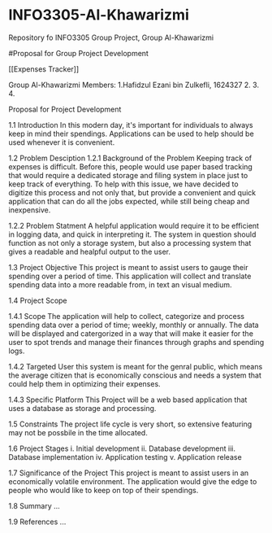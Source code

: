 # INFO3305-Al-Khawarizmi
Repository fo INFO3305 Group Project, Group Al-Khawarizmi


#Proposal for Group Project Development

[[Expenses Tracker]]

Group Al-Khawarizmi
Members:
  1.Hafidzul Ezani bin Zulkefli, 1624327
  2.
  3.
  4.
  
Proposal for Project Development
  
1.1 Introduction
In this modern day, it's important for individuals to always keep in mind their spendings. 
Applications can be used to help should be used whenever it is convenient. 
  
1.2 Problem Desciption
  1.2.1 Background of the Problem 
  Keeping track of expenses is difficult. Before this, people would use paper based tracking that would require a dedicated       storage and filing system in place just to keep track of everything. To help with this issue, we have decided to digitize this process and not only that, but provide a convenient and quick application that can do all the jobs expected, while still being cheap and inexpensive. 
  
  1.2.2 Problem Statment
  A helpful application would require it to be efficient in logging data, and quick in interpreting it. 
  The system in question should function as not only a storage system, but also a processing system that gives a readable and healpful output to the user. 
  
1.3 Project Objective
This project is meant to assist users to gauge their spending over a period of time.
This application will collect and translate spending data into a more readable from, in text an visual medium. 
  
1.4 Project Scope
  
  1.4.1 Scope
  The application will help to collect, categorize and process spending data over a period of time; weekly, monthly or annually.
  The data will be displayed and catergorized in a way that will make it easier for the user to spot trends and manage their finances through graphs and spending logs.  
  
  1.4.2 Targeted User
  this system is meant for the genral public, which means the average citizen that is economically conscious and needs a system that could help them in optimizing their expenses. 
  
  1.4.3 Specific Platform
  This Project will be a web based application that uses a database as storage and processing. 
  
1.5 Constraints
The project life cycle is very short, so extensive featuring may not be possbile in the time allocated. 

1.6 Project Stages
  i. Initial development
  ii. Database development
  iii. Database implementation
  iv. Application testing
  v. Application release

1.7 Significance of the Project
This project is meant to assist users in an economically volatile environment. 
The application would give the edge to people who would like to keep on top of their spendings.

1.8 Summary
...

1.9 References
...
